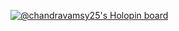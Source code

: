 [![@chandravamsy25's Holopin board](https://holopin.io/api/user/board?user=chandravamsy25)](https://holopin.io/@chandravamsy25)
